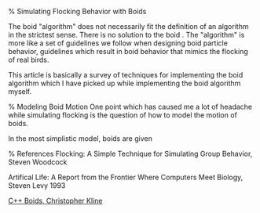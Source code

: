 % Simulating Flocking Behavior with Boids

The boid "algorithm" does not necessarily fit the definition of an algorithm in
the strictest sense. There is no solution to the boid . The
"algorithm" is more like a set of guidelines we follow when designing boid particle
behavior, guidelines which result in boid behavior that mimics the flocking of
real birds.

This article is basically a survey of techniques for implementing the boid
algorithm which I have picked up while implementing the boid algorithm myself.

% Modeling Boid Motion
One point which has caused me a lot of headache while simulating flocking is
the question of how to model the motion of boids.

In the most simplistic model, boids are given

% References
Flocking: A Simple Technique for Simulating Group Behavior, Steven Woodcock

Artifical Life: A Report from the Frontier Where Computers Meet Biology, Steven Levy 1993

[C++ Boids, Christopher Kline](http://www.behaviorworks.com/people/ckline/boids)
